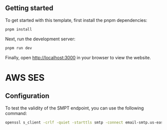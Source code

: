
## Getting started

To get started with this template, first install the pnpm dependencies:

```bash
pnpm install
```

Next, run the development server:

```bash
pnpm run dev
```

Finally, open [http://localhost:3000](http://localhost:3000) in your browser to view the website.


# AWS SES
## Configuration
To test the validity of the SMPT endpoint, you can use the following command:
```bash
openssl s_client -crlf -quiet -starttls smtp -connect email-smtp.us-east-1.amazonaws.com:587
```
